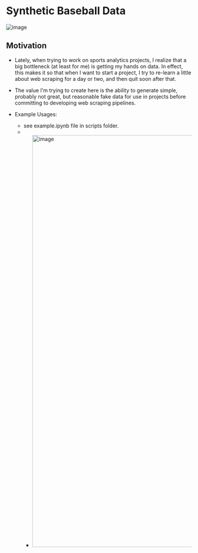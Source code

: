 # Synthetic Baseball Data

![image](https://github.com/JKolodny/Synthetic_Baseball_Data/assets/24982246/cc4b3003-169d-413e-a88a-69d181b72fba)

## Motivation

* Lately, when trying to work on sports analytics projects, I realize that a big
bottleneck (at least for me) is getting my hands on data. In effect, this makes it so that when I want to start a project, I try to re-learn a little about web scraping for a day or two, and then quit soon after that. 

* The value I'm trying to create here is the ability to generate simple, probably not great, but reasonable fake data for use in projects before committing to developing web scraping pipelines.

* Example Usages:
    * see example.ipynb file in scripts folder.
    * * <img width="1117" alt="image" src="https://github.com/JKolodny/Synthetic_Baseball_Data/assets/24982246/840586e6-ea30-4613-bccd-6ef675b83eaa">



